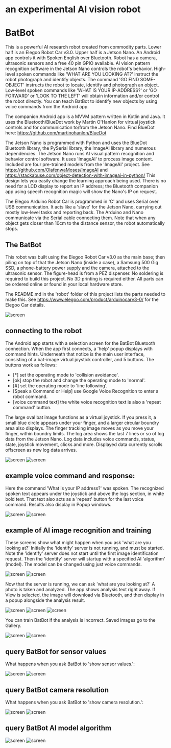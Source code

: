 an experimental AI vision robot
===============================

# BatBot

 This is a powerful AI research robot created from commodity parts. Lower half is an Elegoo Robot Car v3.0. Upper half is a Jetson Nano. An Android app controls it with Spoken English over Bluetooth. Robot has a camera, ultrasonic sensors and a free 40 pin GPIO available. AI vision pattern recognition software in the Jetson Nano controls the robot's behavior. High-level spoken commands like 'WHAT ARE YOU LOOKING AT?' instruct the robot photograph and identify objects. The command 'GO FIND SOME-OBJECT' instructs the robot to locate, identify and photograph an object. Low-level spoken commands like 'WHAT IS YOUR IP-ADDRESS?' or 'GO FORWARD' or 'LOOK TO THE LEFT' will obtain information and/or control the robot directly. You can teach BatBot to identify new objects by using voice commands from the Android app.

 The companion Android app is a MVVM pattern written in Kotlin and Java. It uses the Bluetooth/BlueDot work by Martin O'Hanlon for virtual joystick controls and for communication to/from the Jetson Nano. Find BlueDot here: https://github.com/martinohanlon/BlueDot  

 The Jetson Nano is programmed with Python and uses the BlueDot Bluetooth library, the PySerial library, the ImageAI library and numerous dependencies. The Jetson Nano runs AI visual pattern recognition and behavior control software. It uses 'ImageAI' to process image content. Included are four pre-trained models from the 'ImageAI' project. See https://github.com/OlafenwaMoses/ImageAI and https://stackabuse.com/object-detection-with-imageai-in-python/  This design lets you easily change the learning approach being used. There is no need for a LCD display to report an IP address; the Bluetooth companion app using speech recognition magic will show the Nano's IP on request.

 The Elegoo Arduino Robot Car is programmed in 'C' and uses Serial over USB communication.  It acts like a 'slave' for the Jetson Nano, carrying out mostly low-level tasks and reporting back. The Arduino and Nano communicate via the Serial cable connecting them. Note that when any object gets closer than 10cm to the distance sensor, the robot automatically stops.


## The BatBot

This robot was built using the Elegoo Robot Car v3.0 as the main base; then piling on top of that the Jetson Nano (inside a case), a Samsung 500 Gig SSD, a phone-battery power supply and the camera, attached to the ultrasonic sensor. The figure-head is from a PEZ dispenser. No soldering is required to build this project. No 3D printing is required either. All parts can be ordered online or found in your local hardware store.

The README.md in the 'robot' folder of this project lists the parts needed to make this.
See https://www.elegoo.com/product/arduinocarv3-0/ for the Elegoo Car details.

![screen](../master/screens/batbot.png)


## connecting to the robot

The Android app starts with a selection screen for the BatBot Bluetooth connection.  When the app first connects, a 'help' popup displays with command hints. Underneath that notice is the main user interface, consisting of a bat-image virtual joystick controller, and 5 buttons. The buttons work as follows:

 - [*] set the operating mode to 'collision avoidance'.
 - [ok] stop the robot and change the operating mode to 'normal'.
 - [#] set the operating mode to 'line following'.
 - [Speak a Command or Help] use Google Voice Recognition to enter a robot command.
 - [voice command text] the white voice recognition text is also a 'repeat command' button.

The large oval bat image functions as a virtual joystick.  If you press it, a small blue circle appears under your finger, and a larger circular boundry area also displays. The finger tracking image moves as you move your finger, within boundry limits. The log area shows the last 7 lines or so of log data from the Jetson Nano. Log data includes voice commands, status, state, joystick movement, clicks and more. Displayed data currently scrolls offscreen as new log data arrives.

![screen](../master/screens/BatBot_connect.jpg)
![screen](../master/screens/BatBot_connected.jpg)


## example voice command and response:

Here the command 'What is your IP address?' was spoken. The recognized spoken text appears under the joystick and above the logs section, in white bold text. That text also acts as a 'repeat' button for the last voice command. Results also display in Popup windows.

![screen](../master/screens/BatBot_voice_command.jpg)
![screen](../master/screens/BatBot_IP_address.jpg)


## example of AI image recognition and training

These screens show what might happen when you ask 'what are you looking at?'
Initially the 'identify' server is not running, and must be started.
Note the 'identify' server does not start until the first image identification request.
Then the 'identify' server will startup with a specified AI 'algorithm' (model).
The model can be changed using just voice commands.

![screen](../master/screens/BatBot_identify.jpg)
![screen](../master/screens/BatBot_start_server.jpg)

Now that the server is running, we can ask 'what are you looking at?'
A photo is taken and analyzed. The app shows analysis text right away.
If View is selected, the image will download via Bluetooth, and
then display in a popup alongside the analysis result.

![screen](../master/screens/BatBot_identify_results.jpg)
![screen](../master/screens/BatBot_transfer_image.jpg)
![screen](../master/screens/BatBot_identify_results_image.jpg)

You can train BatBot if the analysis is incorrect. Saved images go to the Gallery.

![screen](../master/screens/BatBot_identify_results_train.jpg)
![screen](../master/screens/BatBot_identify_results_learn.jpg)

## query BatBot for sensor values

What happens when you ask BatBot to 'show sensor values.':

![screen](../master/screens/BatBot_show_sensors.jpg)
![screen](../master/screens/BatBot_sensor_values.jpg)

## query BatBot camera resolution

What happens when you ask BatBot to 'show camera resolution.':

![screen](../master/screens/BatBot_show_resolution.jpg)
![screen](../master/screens/BatBot_resolution.jpg)

## query BatBot AI model algorithm

![screen](../master/screens/BatBot_ask_AI_algorithm.jpg)
![screen](../master/screens/BatBot_AI_algorithm.jpg)


